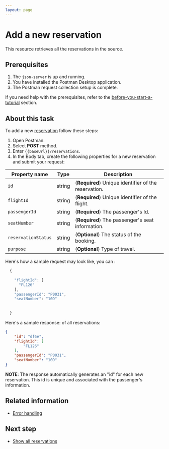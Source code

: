 ```yaml
---
layout: page
---
```



# Add a new reservation

 This resource retrieves all the reservations in the source. 

## Prerequisites

1. The ```json-server``` is up and running.
1. You have installed the Postman Desktop application. 
1. The Postman request collection setup is complete. 

If you need help with the prerequisites, refer to the [before-you-start-a-tutorial](before-you-start-a-tutorial.md) section.

## About this task

To add a new [reservation](../reference/reservation.md) follow these steps: 

1. Open Postman.
1. Select **POST** method. 
1. Enter ```{{baseUrl}}/reservations```.
1. In the Body tab, create the following properties for a new reservation and submit your request:

| Property name | Type | Description |
| ------------- | ----------- | ----------- |
| `id` | string | (**Required**) Unique identifier of the reservation. |
| `flightId` | string | (**Required**) Unique identifier of the flight. |
| `passengerId` | string | (**Required**) The passenger's Id. |
| `seatNumber` | string | (**Required**) The passenger's seat information. |
| `reservationStatus` | string | (**Optional**) The status of the booking. |
| `purpose` | string | (**Optional**) Type of travel. |

Here's how a sample request may look like, you can :

```js
  {
    
    "flightId": [
      "FL126"
    ],
    "passengerId": "P0031",
    "seatNumber": "10D"
   
    
  }
 ```
 
Here's a sample response: of all reservations:

```json
{
    "id": "df6e",
    "flightId": [
        "FL126"
    ],
    "passengerId": "P0031",
    "seatNumber": "10D"
}
```

**NOTE**: The response automatically generates an "id" for each new reservation. 
This id is unique and associated with the passenger's information.

## Related information

- [Error handling](../reference/error-handling.md)

## Next step

- [Show all reservations](show-all-res.md)
